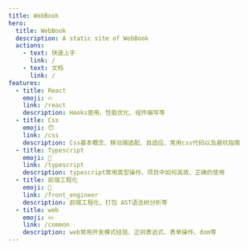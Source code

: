 ```yaml
---
title: WebBook
hero:
  title: WebBook
  description: A static site of WebBook
  actions:
    - text: 快速上手
      link: /
    - text: 文档
      link: /
features:
  - title: React
    emoji: 🔥
    link: /react
    description: Hooks使用、性能优化、组件编写等
  - title: Css
    emoji: 😯
    link: /css
    description: Css基本概念、移动端适配、自适应、常用css代码以及避坑指南
  - title: Typescript
    emoji: 🦮
    link: /typescript
    description: typescript常用类型操作、项目中如何高效、正确的使用
  - title: 前端工程化
    emoji: 🚀
    link: /front_engineer
    description: 前端工程化、打包 AST语法树分析等
  - title: web
    emoji: 💤
    link: /common
    description: web常用开发模式经验、正则表达式、表单操作、dom等
---
```


